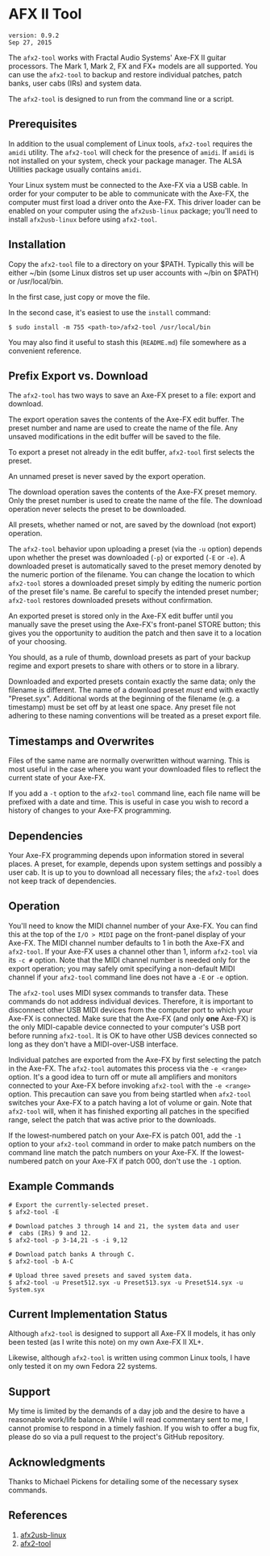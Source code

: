 AFX II Tool
===========

```
version: 0.9.2
Sep 27, 2015
```

The `afx2-tool` works with Fractal Audio Systems' Axe-FX II guitar
processors. The Mark 1, Mark 2, FX and FX+ models are all supported. You
can use the `afx2-tool` to backup and restore individual patches, patch
banks, user cabs (IRs) and system data.

The `afx2-tool` is designed to run from the command line or a script.

Prerequisites
-------------

In addition to the usual complement of Linux tools, `afx2-tool` requires
the `amidi` utility. The `afx2-tool` will check for the presence of
`amidi`. If `amidi` is not installed on your system, check your package
manager.  The ALSA Utilities package usually contains `amidi`.

Your Linux system must be connected to the Axe-FX via a USB cable. In
order for your computer to be able to communicate with the Axe-FX, the
computer must first load a driver onto the Axe-FX. This driver loader
can be enabled on your computer using the `afx2usb-linux` package;
you'll need to install `afx2usb-linux` before using `afx2-tool`.

Installation
------------

Copy the `afx2-tool` file to a directory on your $PATH. Typically this
will be either ~/bin (some Linux distros set up user accounts with ~/bin
on $PATH) or /usr/local/bin.

In the first case, just copy or move the file.

In the second case, it's easiest to use the `install` command:

```
$ sudo install -m 755 <path-to>/afx2-tool /usr/local/bin
```

You may also find it useful to stash this (`README.md`) file somewhere
as a convenient reference.

Prefix Export vs. Download
--------------------------

The `afx2-tool` has two ways to save an Axe-FX preset to a file: export
and download.

The export operation saves the contents of the Axe-FX edit buffer. The
preset number and name are used to create the name of the file. Any
unsaved modifications in the edit buffer will be saved to the file.

To export a preset not already in the edit buffer, `afx2-tool` first
selects the preset.

An unnamed preset is never saved by the export operation.

The download operation saves the contents of the Axe-FX preset
memory. Only the preset number is used to create the name of the file. The
download operation never selects the preset to be downloaded.

All presets, whether named or not, are saved by the download (not export)
operation.

The `afx2-tool` behavior upon uploading a preset (via the `-u` option)
depends upon whether the preset was downloaded (`-p`) or exported (`-E`
or `-e`). A downloaded preset is automatically saved to the preset
memory denoted by the numeric portion of the filename. You can change
the location to which `afx2-tool` stores a downloaded preset simply
by editing the numeric portion of the preset file's name. Be careful
to specify the intended preset number; `afx2-tool` restores downloaded
presets without confirmation.

An exported preset is stored only in the Axe-FX edit buffer until you
manually save the preset using the Axe-FX's front-panel STORE button;
this gives you the opportunity to audition the patch and then save it
to a location of your choosing.

You should, as a rule of thumb, download presets as part of your backup
regime and export presets to share with others or to store in a library.

Downloaded and exported presets contain exactly the same data; only the
filename is different. The name of a download preset *must* end with
exactly "Preset<digits>.syx". Additional words at the beginning of the
filename (e.g. a timestamp) must be set off by at least one space. Any
preset file not adhering to these naming conventions will be treated as
a preset export file.

Timestamps and Overwrites
-------------------------

Files of the same name are normally overwritten without warning. This is
most useful in the case where you want your downloaded files to reflect
the current state of your Axe-FX.

If you add a `-t` option to the `afx2-tool` command line, each file name
will be prefixed with a date and time. This is useful in case you wish to
record a history of changes to your Axe-FX programming.

Dependencies
------------

Your Axe-FX programming depends upon information stored in several places.
A preset, for example, depends upon system settings and possibly a user
cab. It is up to you to download all necessary files; the `afx2-tool` does
not keep track of dependencies.

Operation
---------

You'll need to know the MIDI channel number of your Axe-FX. You can find
this at the top of the `I/O > MIDI` page on the front-panel display of
your Axe-FX. The MIDI channel number defaults to 1 in both the Axe-FX
and `afx2-tool`. If your Axe-FX uses a channel other than 1, inform
`afx2-tool` via its `-c #` option. Note that the MIDI channel number is
needed only for the export operation; you may safely omit specifying a
non-default MIDI channel if your `afx2-tool` command line does not have
a `-E` or `-e` option.

The `afx2-tool` uses MIDI sysex commands to transfer data. These
commands do not address individual devices. Therefore, it is important
to disconnect other USB MIDI devices from the computer port to which
your Axe-FX is connected. Make sure that the Axe-FX (and only **one**
Axe-FX) is the only MIDI-capable device connected to your computer's
USB port before running `afx2-tool`. It is OK to have other USB devices
connected so long as they don't have a MIDI-over-USB interface.

Individual patches are exported from the Axe-FX by first selecting the
patch in the Axe-FX. The `afx2-tool` automates this process via the `-e
<range>` option. It's a good idea to turn off or mute all amplifiers and
monitors connected to your Axe-FX before invoking `afx2-tool` with the
`-e <range>` option. This precaution can save you from being startled
when `afx2-tool` switches your Axe-FX to a patch having a lot of volume
or gain. Note that `afx2-tool` will, when it has finished exporting all
patches in the specified range, select the patch that was active prior
to the downloads.

If the lowest-numbered patch on your Axe-FX is patch 001, add the `-1`
option to your `afx2-tool` command in order to make patch numbers
on the command line match the patch numbers on your Axe-FX. If the
lowest-numbered patch on your Axe-FX if patch 000, don't use the `-1`
option.

Example Commands
----------------

```
# Export the currently-selected preset.
$ afx2-tool -E

# Download patches 3 through 14 and 21, the system data and user
#  cabs (IRs) 9 and 12.
$ afx2-tool -p 3-14,21 -s -i 9,12

# Download patch banks A through C.
$ afx2-tool -b A-C

# Upload three saved presets and saved system data.
$ afx2-tool -u Preset512.syx -u Preset513.syx -u Preset514.syx -u System.syx
```

Current Implementation Status
-----------------------------

Although `afx2-tool` is designed to support all Axe-FX II models, it
has only been tested (as I write this note) on my own Axe-FX II XL+.

Likewise, although `afx2-tool` is written using common Linux tools,
I have only tested it on my own Fedora 22 systems.

Support
-------

My time is limited by the demands of a day job and the desire to have a
reasonable work/life balance. While I will read commentary sent to me,
I cannot promise to respond in a timely fashion. If you wish to offer
a bug fix, please do so via a pull request to the project's GitHub
repository.

Acknowledgments
---------------

Thanks to Michael Pickens for detailing some of the necessary sysex
commands.

References
----------

1. [afx2usb-linux](https://github.com/TieDyedDevil/afx2usb-linux)
2. [afx2-tool](https://github.com/TieDyedDevil/afx2tool-linux)
